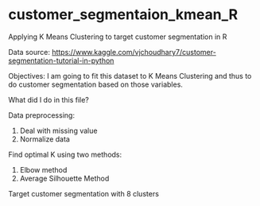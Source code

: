 # customer_segmentaion_kmean_R
Applying K Means Clustering to target customer segmentation in R

Data source: https://www.kaggle.com/vjchoudhary7/customer-segmentation-tutorial-in-python

Objectives: I am going to fit this dataset to K Means Clustering and thus to do customer segmentation based on those variables.

What did I do in this file?

Data preprocessing:
  1. Deal with missing value
  2. Normalize data

Find optimal K using two methods:
  1. Elbow method
  2. Average Silhouette Method

Target customer segmentation with 8 clusters
